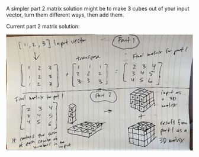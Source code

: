 A simpler part 2 matrix solution might be to make 3 cubes out of your input vector, turn them different ways, then add them.

Current part 2 matrix solution:

![](matrix_solution.jpg)
